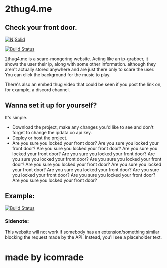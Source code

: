# 2thug4.me
## Check your front door.

[![N|Solid](https://cdn.discordapp.com/attachments/916373361452544000/994025048232968192/do_you_feel_safe_in_your_own_house_.png)](https://en.wikipedia.org/wiki/Fearmongering)

[![Build Status](https://img.shields.io/badge/YOU%20ARE-NOT%20SAFE-critical)](https://en.wikipedia.org/wiki/Fearmongering)

2thug4.me is a scare-mongering website. Acting like an ip-grabber, it shows the user their ip, along with some other information.
although they aren't actually stored anywhere and are just there only to scare the user.
You can click the background for the music to play.

There's also an embed thug video that could be seen if you post the link on, for example, a discord channel.

## Wanna set it up for yourself?

It's simple.
- Download the project, make any changes you'd like to see and don't forget to change the ipdata.co api key.
- Deploy or host the project. 
- Are you sure you locked your front door? Are you sure you locked your front door? Are you sure you locked your front door? Are you sure you locked your front door? Are you sure you locked your front door? Are you sure you locked your front door? Are you sure you locked your front door? Are you sure you locked your front door? Are you sure you locked your front door? Are you sure you locked your front door? Are you sure you locked your front door? Are you sure you locked your front door? Are you sure you locked your front door? 

## Example:
[![Build Status](https://cdn.discordapp.com/attachments/916373361452544000/994053973600378900/example.png)](https://en.wikipedia.org/wiki/Fearmongering)

### Sidenote:
This website will not work if somebody has an extension/something similar blocking the request made by the API. Instead, you'll see a placeholder text.

# made by icomrade

